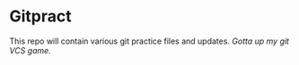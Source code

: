 # Gitpract
This repo will contain various git practice files and updates. *Gotta up my git VCS game.*
